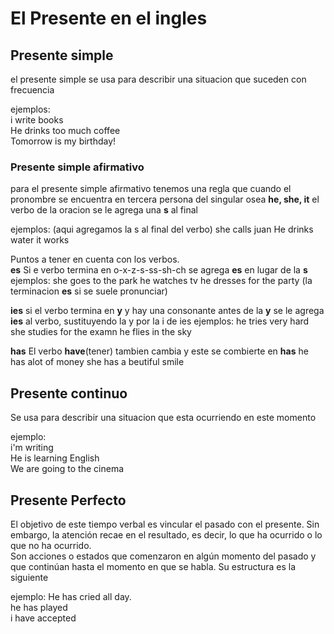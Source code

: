 # El Presente en el ingles

## Presente simple
el presente simple se usa para describir una situacion que suceden con frecuencia 

ejemplos:    
i write books   
He drinks too much coffee   
Tomorrow is my birthday!

### Presente simple afirmativo
para el presente simple afirmativo tenemos una regla que cuando el pronombre se encuentra en tercera persona del singular osea **he, she, it** el verbo de la oracion se le agrega una **s** al final

ejemplos: (aqui agregamos la s al final del verbo)
she calls juan
He drinks water
it works

Puntos a tener en cuenta con los verbos.   
**es**
Si e verbo termina en o-x-z-s-ss-sh-ch se agrega **es** en lugar de la **s**   
ejemplos:
she goes to the park
he watches tv
he dresses for the party
(la terminacion **es** si se suele pronunciar)

**ies**
si el verbo termina en **y** y hay una consonante antes de la **y** se le agrega **ies** al verbo, sustituyendo la y por la i de ies
ejemplos:
he tries very hard
she studies for the examn
he flies in the sky

**has**
El verbo **have**(tener) tambien cambia y este se combierte en **has**
he has alot of money
she has a beutiful smile


## Presente continuo 
Se usa para describir una situacion que esta ocurriendo en este momento

ejemplo:    
i'm writing   
He is learning English   
We are going to the cinema    


## Presente Perfecto
El objetivo de este tiempo verbal es vincular el pasado con el presente. Sin embargo, la atención recae en el resultado, es decir, 
lo que ha ocurrido o lo que no ha ocurrido.    
Son acciones o estados que comenzaron en algún momento del pasado y que continúan hasta el momento en que se habla. 
Su estructura es la siguiente

ejemplo:
He has cried all day.    
he has played    
i have accepted    
